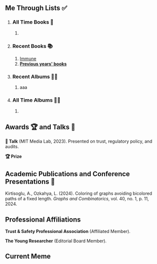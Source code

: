 ## Me Through Lists ✅
1. ### All Time Books 📖
   1. 

2. ### Recent Books 📚
   1. [Immune](https://www.washingtonpost.com/books/2022/02/17/dettmer-immune/)
   2.  **[Previous years' books](/about/booklist/)**

3. ### Recent Albums 👨‍🎤
   1. aaa

4. ### All Time Albums 💃🕺
   1. 


## Awards 🏆 and Talks 💬

**💬 Talk** (MIT Media Lab, 2023). Presented on trust, regulatory policy, and audits.

**🏆 Prize** 

## Academic Publications and Conference Presentations 📝

Kirtisoglu, A., Ozkahya, L. (2024). Coloring of graphs avoiding bicolored paths of a fixed length. *Graphs and
Combinatorics*, vol. 40, no. 1, p. 11, 2024.


## Professional Affiliations

**Trust & Safety Professional Association** (Affiliated Member).

**The Young Researcher** (Editorial Board Member). 

## Current Meme


